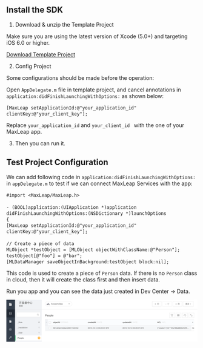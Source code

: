 ## Install the SDK

1. Download & unzip the Template Project

Make sure you are using the latest version of Xcode (5.0+) and targeting iOS 6.0 or higher.

<a class="download-sdk" href="https://github.com/MaxLeap/StarterProject-iOS" target="_blank">Download Template Project</a>

2. Config Project

Some configurations should be made before the operation:
	
Open `AppDelegate.m` file in template project, and cancel annotations in `application:didFinishLaunchingWithOptions:` as shown below:

```objc
[MaxLeap setApplicationId:@"your_application_id" clientKey:@"your_client_key"];
```

 Replace `your_application_id` and `your_client_id ` with the one of your MaxLeap app.

3. Then you can run it.


## Test Project Configuration

We can add following code in `application:didFinishLaunchingWithOptions:` in `appDelegate.m` to test if we can connect MaxLeap Services with the app:


```objc
#import <MaxLeap/MaxLeap.h>

- (BOOL)application:(UIApplication *)application didFinishLaunchingWithOptions:(NSDictionary *)launchOptions
{
[MaxLeap setApplicationId:@"your_application_id" clientKey:@"your_client_key"];

// Create a piece of data
MLObject *testObject = [MLObject objectWithClassName:@"Person"];
testObject[@"foo"] = @"bar";
[MLDataManager saveObjectInBackground:testObject block:nil];
```

This code is used to create a piece of `Person` data. If there is no `Person` class in cloud, then it will create the class first and then insert data. 

Run you app and you can see the data just created in Dev Center -> Data.

![imgSDKQSTestAddObj](../../../images/imgSDKQSTestAddObj.png)